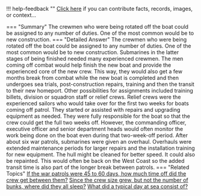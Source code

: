 !!! help-feedback ""
    <a href="/feedback/" data-feedback-link>Click here</a>
    if you can contribute facts, records, images, or context…

<a id="summary"></a>
=== "Summary"
    The crewmen who were being rotated off the boat could be assigned to any number of duties. One of the most common would be to new construction.
=== "Detailed Answer"
    The crewmen who were being rotated off the boat could be assigned to any number of duties. One of the most common would be to new construction. Submarines in the latter stages of being finished needed many experienced crewmen. The men coming off combat would help finish the new boat and provide the experienced core of the new crew. This way, they would also get a few months break from combat while the new boat is completed and then undergoes sea trials, post-construction repairs, training and then the transit to their new homeport.
    Other possibilities for assignments included training billets, division or squadron staff or relief crews. Relief crews were the experienced sailors who would take over for the first two weeks for boats coming off patrol. They started or assisted with repairs and upgrading equipment as needed. They were fully responsible for the boat so that the crew could get the full two weeks off. However, the commanding officer, executive officer and senior department heads would often monitor the work being done on the boat even during that two-week-off period.
    After about six war patrols, submarines were given an overhaul. Overhauls were extended maintenance periods for larger repairs and the installation training for new equipment. The hull might be cleaned for better speed. It could also be repainted. This would often be back on the West Coast so the added transit time is also part of the longer break between patrols.
=== "Related Topics"
    [If the war patrols were 45 to 60 days, how much time off did the crew get between them?](if-the-war-patrols-were-45-to-60-days-how-much-time-off-did-the-crew-get-between.md#summary)
    [Since the crew size grew, but not the number of bunks, where did they all sleep?](since-the-crew-size-grew-but-not-the-number-of-bunks-where-did-they-all-sleep.md#summary)
    [What did a typical day at sea consist of?](what-did-a-typical-day-at-sea-consist-of.md#summary)
